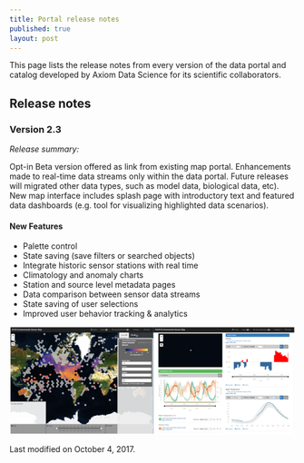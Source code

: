 ```yaml
---
title: Portal release notes
published: true
layout: post
---
```


This page lists the release notes from every version of the data portal and catalog developed by Axiom Data Science for its scientific collaborators. 

Release notes
--------------


### Version 2.3

*Release summary:*

Opt-in Beta version offered as link from existing map portal. Enhancements made to real-time data streams only within the data portal. Future releases will migrated other data types, such as model data, biological data, etc). New map interface includes splash page with introductory text and featured data dashboards (e.g. tool for visualizing highlighted data scenarios).

 #### New Features

* Palette control
* State saving (save filters or searched objects)
* Integrate historic sensor stations with real time
* Climatology and anomaly charts
* Station and source level metadata pages
* Data comparison between sensor data streams
* State saving of user selections
* Improved user behavior tracking & analytics


<img src="/assets/images/release_notes/v2_3_1.png" class="img-responsive"/>



Last modified on October 4, 2017. 
